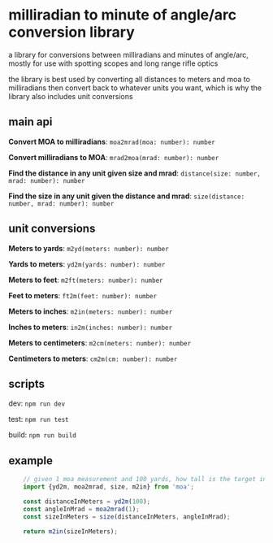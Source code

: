 # milliradian to minute of angle/arc conversion library

a library for conversions between milliradians and minutes of angle/arc, mostly for use with spotting scopes and long range rifle optics

the library is best used by converting all distances to meters and moa to milliradians then convert back to whatever units you want, which is why the library also includes unit conversions

## main api

__Convert MOA to milliradians__: `moa2mrad(moa: number): number`

__Convert milliradians to MOA__: `mrad2moa(mrad: number): number`

__Find the distance in any unit given size and mrad__: `distance(size: number, mrad: number): number`

__Find the size in any unit given the distance and mrad__: `size(distance: number, mrad: number): number`

## unit conversions

__Meters to yards__: `m2yd(meters: number): number`

__Yards to meters__: `yd2m(yards: number): number`

__Meters to feet__: `m2ft(meters: number): number`

__Feet to meters__: `ft2m(feet: number): number`

__Meters to inches__: `m2in(meters: number): number`

__Inches to meters__: `in2m(inches: number): number`

__Meters to centimeters__: `m2cm(meters: number): number`

__Centimeters to meters__: `cm2m(cm: number): number`

## scripts

dev: `npm run dev`

test: `npm run test`

build: `npm run build`

## example

```js
	// given 1 moa measurement and 100 yards, how tall is the target in inches?
	import {yd2m, moa2mrad, size, m2in} from 'moa';

	const distanceInMeters = yd2m(100);
	const angleInMrad = moa2mrad(1);
	const sizeInMeters = size(distanceInMeters, angleInMrad);
	
	return m2in(sizeInMeters);
```